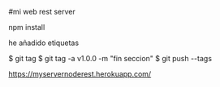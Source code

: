 #mi web rest server

npm install

he añadido etiquetas

$ git tag
$ git tag -a v1.0.0 -m "fin seccion"
$ git push --tags

https://myservernoderest.herokuapp.com/